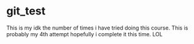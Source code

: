 # git_test
This is my idk the number of times i have tried doing this course.
This is probably my 4th attempt hopefully i complete it this time.
LOL